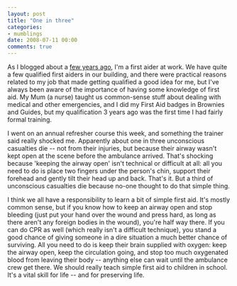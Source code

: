 ```yaml
---
layout: post
title: "One in three"
categories:
- mumblings
date: 2008-07-11 00:00
comments: true
---
```


<p>As I blogged about a <a href="http://www.rousette.org.uk/blog/archives/first-aid/">few years ago</a>, I'm a first aider at work. We have quite a few qualified first aiders in our building, and there were practical reasons related to my job that made getting qualified a good idea for me, but I've always been aware of the importance of having some knowledge of first aid. My Mum (a nurse) taught us common-sense stuff about dealing with medical and other emergencies, and I did my First Aid badges in Brownies and Guides, but my qualification 3 years ago was the first time I had fairly formal training.</p>

<p>I went on an annual refresher course this week, and something the trainer said really shocked me. Apparently about one in three unconscious casualties die -- not from their injuries, but because their airway wasn't kept open at the scene before the ambulance arrived. That's shocking because 'keeping the airway open' isn't technical or difficult at all: all you need to do is place two fingers under the person's chin, support their forehead and gently tilt their head up and back. That's it. But a third of unconscious casualties die because no-one thought to do that simple thing.</p>

<p>I think we all have a responsibility to learn a bit of simple first aid. It's mostly common sense, but if you know how to keep an airway open and stop bleeding (just put your hand over the wound and press hard, as long as there aren't any foreign bodies in the wound), you're half way there. If you can do CPR as well (which really isn't a difficult technique), you stand a good chance of giving someone in a dire situation a much better chance of surviving. All you need to do is keep their brain supplied with oxygen: keep the airway open, keep the circulation going, and stop too much oxygenated blood from leaving their body -- anything else can wait until the ambulance crew get there. We should really teach simple first aid to children in school. It's a vital skill for life -- and for preserving life.</p>



